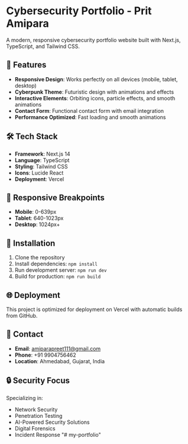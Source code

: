 # Cybersecurity Portfolio - Prit Amipara

A modern, responsive cybersecurity portfolio website built with Next.js, TypeScript, and Tailwind CSS.

## 🚀 Features

- **Responsive Design**: Works perfectly on all devices (mobile, tablet, desktop)
- **Cyberpunk Theme**: Futuristic design with animations and effects
- **Interactive Elements**: Orbiting icons, particle effects, and smooth animations
- **Contact Form**: Functional contact form with email integration
- **Performance Optimized**: Fast loading and smooth animations

## 🛠️ Tech Stack

- **Framework**: Next.js 14
- **Language**: TypeScript
- **Styling**: Tailwind CSS
- **Icons**: Lucide React
- **Deployment**: Vercel

## 📱 Responsive Breakpoints

- **Mobile**: 0-639px
- **Tablet**: 640-1023px
- **Desktop**: 1024px+

## 🔧 Installation

1. Clone the repository
2. Install dependencies: `npm install`
3. Run development server: `npm run dev`
4. Build for production: `npm run build`

## 🌐 Deployment

This project is optimized for deployment on Vercel with automatic builds from GitHub.

## 📧 Contact

- **Email**: amiparapreet111@gmail.com
- **Phone**: +91 9904756462
- **Location**: Ahmedabad, Gujarat, India

## 🔒 Security Focus

Specializing in:
- Network Security
- Penetration Testing
- AI-Powered Security Solutions
- Digital Forensics
- Incident Response
"# my-portfolio" 
